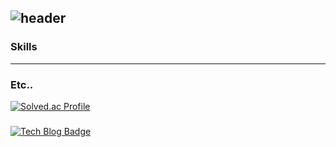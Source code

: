 ![header](https://capsule-render.vercel.app/api?type=waving&color=timeGradient&text=Welcome%20to%20ChanWu's%20GitHub%20👋&animation=twinkling&fontSize=30&fontAlignY=40&fontAlign=70&height=250)
---

### Skills

---

### Etc..
[![Solved.ac Profile](http://mazassumnida.wtf/api/v2/generate_badge?boj=gdrffg)](https://solved.ac/gdrffg/)
###
[![Tech Blog Badge](http://img.shields.io/badge/-Tech%20blog-black?style=flat-square&logo=github&link=https://chancethinking.tistory.com/)](https://chancethinking.tistory.com/)

